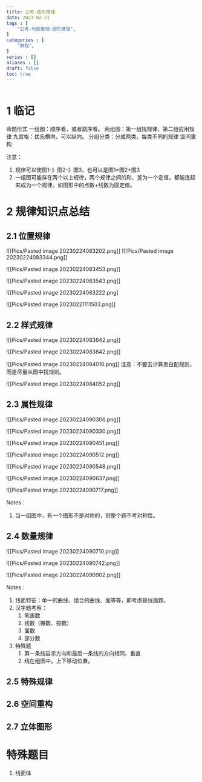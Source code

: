 ```yaml
---
title: 公考-图形推理
date: 2023-02-21
tags : [
	"公考-判断推理-图形推理",
]
categories : [
	"教程",
]
series : []
aliases : []
draft: false
toc: true
---
```



```toc
```





# 1 临记

命题形式
一组图：顺序看，或者跳序看。
两组图：第一组找规律，第二组应用规律
九宫格：优先横向，可以纵向。
分组分类：分成两类，每类不同的规律
空间重构

注意：
1. 规律可以使图1-》图2-》图3，也可以是图1=图2+图3
2. 一组图可能存在两个以上规律，两个规律之间的和、差为一个定值，都能连起来成为一个规律。如图形中的点数+线数为固定值。

# 2 规律知识点总结

## 2.1 位置规律
![[Pics/Pasted image 20230224083202.png]]
![[Pics/Pasted image 20230224083344.png]]

![[Pics/Pasted image 20230224083453.png]]

![[Pics/Pasted image 20230224083543.png]]



![[Pics/Pasted image 20230224083222.png]

![[Pics/Pasted image 20230221111503.png]]

## 2.2 样式规律

![[Pics/Pasted image 20230224083642.png]]

![[Pics/Pasted image 20230224083842.png]]

![[Pics/Pasted image 20230224084016.png]]
注意：不要去计算黑白配规则，而是尽量从图中找规则。

![[Pics/Pasted image 20230224084052.png]]


## 2.3 属性规律

![[Pics/Pasted image 20230224090306.png]]

![[Pics/Pasted image 20230224090330.png]]

![[Pics/Pasted image 20230224090451.png]]

![[Pics/Pasted image 20230224090512.png]]

![[Pics/Pasted image 20230224090548.png]]

![[Pics/Pasted image 20230224090637.png]]

![[Pics/Pasted image 20230224090717.png]]

Notes：
1. 当一组图中，有一个图形不是对称的，则整个题不考对称性。


## 2.4 数量规律
![[Pics/Pasted image 20230224090710.png]]

![[Pics/Pasted image 20230224090742.png]]

![[Pics/Pasted image 20230224090902.png]]

Notes：
1. 线面特征：单一的曲线、组合的曲线、面等等，即考虑是线面题。
2. 汉字题考察：
	1. 笔画数
	2. 线数（撇数、捺数）
	3. 面数
	4. 部分数
3. 特殊题
	1. 第一条线启示方向和最后一条线的方向相同、垂直
	2. 线在组图中，上下移动位置。

## 2.5 特殊规律

## 2.6 空间重构

## 2.7 立体图形

# 特殊题目

1. 线面体